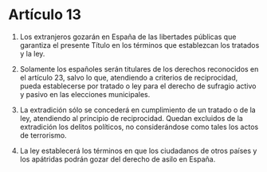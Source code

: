 # Artículo 13

1. Los extranjeros gozarán en España de las libertades públicas que garantiza el presente Título en los términos que establezcan los tratados y la ley.

2. Solamente los españoles serán titulares de los derechos reconocidos en el artículo 23, salvo lo que, atendiendo a criterios de reciprocidad, pueda establecerse por tratado o ley para el derecho de sufragio activo y pasivo en las elecciones municipales.

3. La extradición sólo se concederá en cumplimiento de un tratado o de la ley, atendiendo al principio de reciprocidad. Quedan excluidos de la extradición los delitos políticos, no considerándose como tales los actos de terrorismo.

4. La ley establecerá los términos en que los ciudadanos de otros países y los apátridas podrán gozar del derecho de asilo en España.
